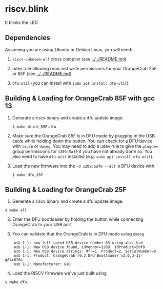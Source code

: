 # riscv.blink
It blinks the LED


## Dependencies

Assuming you are using Ubuntu or Debian Linux, you will need:

1. `riscv-unknown-elf` cross compiler (see [../../README.md](../../README.md))

2. udev rule allowing read and write permissions for your OrangeCrab 25F or
   85F (see [../../README.md](../../README.md))

3. `dfu-util` (you can install with `sudo apt install dfu-util`)


## Building & Loading for OrangeCrab 85F with gcc 13

1. Generate a riscv binary and create a dfu update image:
   ```console
   $ make blink_85F.dfu
   ```
2. Make sure the OrangeCrab 85F is in DFU mode by plugging in the USB cable
   while holding down the button. You can check for a DFU device with `lsusb`
   or `dmseg`. You may need to add a udev rule to give the `plugdev` group
   permissions for `1209:5af0` if you have not already done so. You also need
   to have `dfu-util` installed (e.g. `sudo apt install dfu-util`).

3. Load the new firmware into the `-d 1209:5af0 --alt 0` DFU device with
   ```console
   $ make dfu_85F
   ```

## Building & Loading for OrangeCrab 25F
1. Generate a riscv binary and create a dfu update image.
```console
$ make all
```

2. Enter the DFU bootloader by holding the button while connecting OrangeCrab to your USB port

3. You can validate that the OrangeCrab is in DFU mode using `dmesg`
```
    usb 1-1: new full-speed USB device number 63 using xhci_hcd
    usb 1-1: New USB device found, idVendor=1209, idProduct=5bf0
    usb 1-1: New USB device strings: Mfr=1, Product=2, SerialNumber=0
    usb 1-1: Product: OrangeCrab r0.2 DFU Bootloader v2.0.3-13-g84c820a
    usb 1-1: Manufacturer: GsD
```

4. Load the RISCV firmware we've just built using
```console
$ make dfu
```
